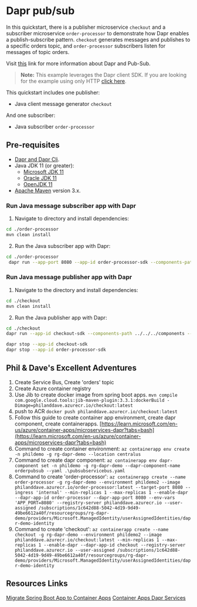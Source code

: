 # Dapr pub/sub

 In this quickstart, there is a publisher microservice `checkout` and a subscriber microservice `order-processor` to demonstrate how Dapr enables a publish-subscribe pattern. `checkout` generates messages and publishes to a specific orders topic, and `order-processor` subscribers listen for messages of topic orders.

Visit [this](https://docs.dapr.io/developing-applications/building-blocks/pubsub/) link for more information about Dapr and Pub-Sub.

> **Note:** This example leverages the Dapr client SDK.  If you are looking for the example using only HTTP [click here](../http).

This quickstart includes one publisher:

- Java client message generator `checkout`

And one subscriber:

- Java subscriber `order-processor`

## Pre-requisites

* [Dapr and Dapr Cli](https://docs.dapr.io/getting-started/install-dapr-cli/).
* Java JDK 11 (or greater):
    * [Microsoft JDK 11](https://docs.microsoft.com/en-us/java/openjdk/download#openjdk-11)
    * [Oracle JDK 11](https://www.oracle.com/technetwork/java/javase/downloads/index.html#JDK11)
    * [OpenJDK 11](https://jdk.java.net/11/)
* [Apache Maven](https://maven.apache.org/install.html) version 3.x.

### Run Java message subscriber app with Dapr

1. Navigate to directory and install dependencies:
<!-- STEP
name: Install Java dependencies
-->

```bash
cd ./order-processor
mvn clean install
```
<!-- END_STEP -->

2. Run the Java subscriber app with Dapr:
<!-- STEP
name: Run Java publisher
working_dir: ./order-processor
expected_stdout_lines:
  - 'Subscriber received: 2'
  - "Exited App successfully"
expected_stderr_lines:
output_match_mode: substring
background: true
sleep: 10
-->
```bash
cd ./order-processor
 dapr run --app-port 8080 --app-id order-processor-sdk --components-path ../../../components -- java -jar target/OrderProcessingService-0.0.1-SNAPSHOT.jar
```
<!-- END_STEP -->

### Run Java message publisher app with Dapr

1. Navigate to the directory and install dependencies:

<!-- STEP
name: Install Java dependencies
-->

```bash
cd ./checkout
mvn clean install
```
<!-- END_STEP -->

2. Run the Java publisher app with Dapr:
<!-- STEP
name: Run Java publisher
working_dir: ./checkout
expected_stdout_lines:
  - 'Published data: 1'
  - 'Published data: 2'
  - "Exited App successfully"
expected_stderr_lines:
output_match_mode: substring
background: true
sleep: 10
-->

```bash
cd ./checkout
dapr run --app-id checkout-sdk --components-path ../../../components -- java -jar target/CheckoutService-0.0.1-SNAPSHOT.jar
```
<!-- END_STEP -->

```bash
dapr stop --app-id checkout-sdk
dapr stop --app-id order-processor-sdk
```
## Phil & Dave's Excellent Adventures
1. Create Service Bus, Create 'orders' topic
1. Create Azure container registry
1. Use Jib to create docker image from spring boot apps.
`mvn compile com.google.cloud.tools:jib-maven-plugin:3.3.1:dockerBuild -Dimage=philanddave.azurecr.io/checkout:latest`
1. push to ACR
`docker push philanddave.azurecr.io/checkout:latest`
1. Follow this guide to create container app environment, create dapr component, create containerapps. [https://learn.microsoft.com/en-us/azure/container-apps/microservices-dapr?tabs=bash](https://learn.microsoft.com/en-us/azure/container-apps/microservices-dapr?tabs=bash)
1. Command to create container environment:
`az containerapp env create -n phildemo -g rg-dapr-demo --location centralus`
1. Command to create dapr component:
`az containerapp env dapr-component set -n phildemo -g rg-dapr-demo --dapr-component-name orderpubsub --yaml .\pubsubservicebus.yaml`
1. Command to create 'order-processor':
`az containerapp create --name order-processor -g rg-dapr-demo --environment phildemo2 --image philanddave.azurecr.io/order-processor:latest --target-port 8080 --ingress 'internal' --min-replicas 1 --max-replicas 1 --enable-dapr --dapr-app-id order-processor --dapr-app-port 8080 --env-vars 'APP_PORT=8080' --registry-server philanddave.azurecr.io --user-assigned /subscriptions/1c642d88-5042-4d19-9d49-49be6612a40f/resourcegroups/rg-dapr-demo/providers/Microsoft.ManagedIdentity/userAssignedIdentities/dapr-demo-identity`
1. Command to create 'checkout': 
`az containerapp create --name checkout -g rg-dapr-demo --environment phildemo2 --image philanddave.azurecr.io/checkout:latest --min-replicas 1 --max-replicas 1 --enable-dapr --dapr-app-id checkout --registry-server philanddave.azurecr.io --user-assigned /subscriptions/1c642d88-5042-4d19-9d49-49be6612a40f/resourcegroups/rg-dapr-demo/providers/Microsoft.ManagedIdentity/userAssignedIdentities/dapr-demo-identity`

## Resources Links
[Migrate Spring Boot App to Container Apps](https://learn.microsoft.com/en-us/azure/developer/java/migration/migrate-spring-boot-to-azure-container-apps)
[Container Apps Dapr Services](https://learn.microsoft.com/en-us/azure/container-apps/microservices-dapr?tabs=bash)